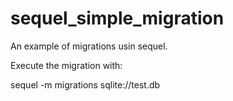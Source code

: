 sequel_simple_migration
=======================

An example of migrations usin sequel. 

Execute the migration with:

sequel -m migrations sqlite://test.db
